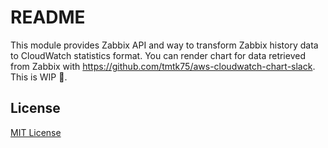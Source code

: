 # README
This module provides Zabbix API and way to transform Zabbix history data to CloudWatch statistics format.
You can render chart for data retrieved from Zabbix with <https://github.com/tmtk75/aws-cloudwatch-chart-slack>.  
This is WIP :car:.


## License

[MIT License](http://opensource.org/licenses/MIT)

